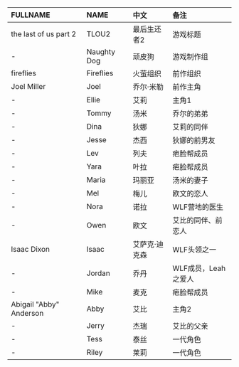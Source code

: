|FULLNAME|NAME|中文|备注|
|:----|:----|:----|:----|
|the last of us part 2|TLOU2|最后生还者2|游戏标题|
|-|Naughty Dog|顽皮狗|游戏制作组|
|fireflies|Fireflies|火萤组织|前作组织|
|Joel Miller|Joel|乔尔·米勒|前作主角|
|-|Ellie|艾莉|主角1|
|-|Tommy|汤米|乔尔的弟弟|
|-|Dina|狄娜	|艾莉的同伴|
|-|Jesse|杰西|狄娜的前男友|
|-|Lev|列夫|疤脸帮成员|
|-|Yara|叶拉|疤脸帮成员|
|-|Maria|玛丽亚|汤米的妻子|
|-|Mel|梅儿|欧文的恋人|
|-|Nora|诺拉|WLF营地的医生|
|-|Owen|欧文|艾比的同伴、前恋人|
|Isaac Dixon|Isaac|艾萨克·迪克森|WLF头领之一|
|-|Jordan|乔丹|WLF成员，Leah之爱人|
|-|Mike|麦克|疤脸帮成员|
|Abigail "Abby" Anderson|Abby|艾比|主角2|
|-|Jerry|杰瑞|艾比的父亲|
|-|Tess|泰丝|一代角色|
|-|Riley|莱莉|一代角色|